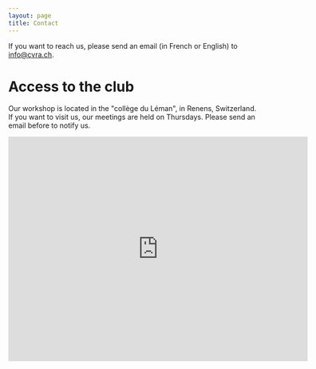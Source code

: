 ```yaml
---
layout: page
title: Contact
---
```


If you want to reach us, please send an email (in French or English) to [info@cvra.ch](mailto:info@cvra.ch).


# Access to the club
Our workshop is located in the "collège du Léman", in Renens, Switzerland.
If you want to visit us, our meetings are held on Thursdays.
Please send an email before to notify us.

<div class="ytvideo">
<iframe src="https://www.google.com/maps/embed?pb=!1m14!1m8!1m3!1d10021.958048663202!2d6.586925!3d46.528722!3m2!1i1024!2i768!4f13.1!3m3!1m2!1s0x0%3A0x0!2zNDbCsDMxJzUzLjEiTiA2wrAzNScxMi4wIkU!5e1!3m2!1sen!2sus!4v1441644657389" width="600" height="450" frameborder="0" style="border:0" allowfullscreen></iframe>
</div>
